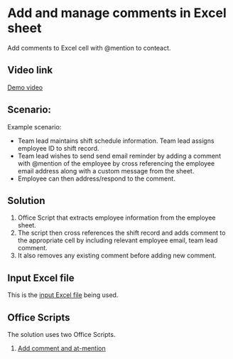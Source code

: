 # Add and manage comments in Excel sheet

Add comments to Excel cell with @mention to conteact. 

## Video link

[Demo video](https://youtu.be/HyBdx52NOE8)


## Scenario: 

Example scenario:

* Team lead maintains shift schedule information. Team lead assigns employee ID to shift record. 
* Team lead wishes to send send email reminder by adding a comment with @mention of the employee by cross referencing the employee email address along with a custom message from the sheet. 
* Employee can then address/respond to the comment. 

## Solution 

1. Office Script that extracts employee information from the employee sheet. 
1. The script then cross references the shift record and adds comment to the appropriate cell by including relevant employee email, team lead comment. 
1. It also removes any existing comment before adding new comment. 

## Input Excel file

This is the [input Excel file](Excel-Comments.xlsx) being used. 

## Office Scripts

The solution uses two Office Scripts. 

1. [Add comment and at-mention](AddComment.ts)


